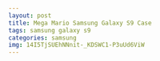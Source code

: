 ```yaml
---
layout: post
title: Mega Mario Samsung Galaxy S9 Case
tags: samsung galaxy s9
categories: samsung
img: 14I5TjSUEhNNnit-_KDSWC1-P3uUd6ViW
---
```

